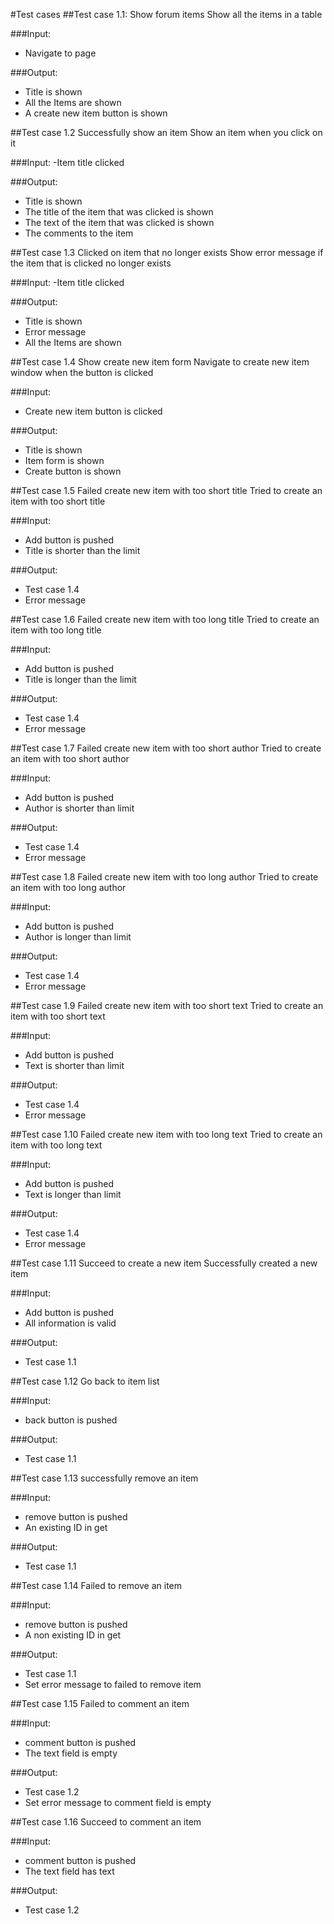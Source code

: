 #Test cases
##Test case 1.1: Show forum items
Show all the items in a table

###Input:
- Navigate to page

###Output:
- Title is shown
- All the Items are shown
- A create new item button is shown

##Test case 1.2 Successfully show an item
Show an item when you click on it

###Input:
-Item title clicked

###Output:
- Title is shown
- The title of the item that was clicked is shown
- The text of the item that was clicked is shown
- The comments to the item

##Test case 1.3 Clicked on item that no longer exists
Show error message if the item that is clicked no longer exists

###Input:
-Item title clicked

###Output:
- Title is shown
- Error message
- All the Items are shown

##Test case 1.4 Show create new item form
Navigate to create new item window when the button is clicked

###Input:
- Create new item button is clicked

###Output:
- Title is shown
- Item form is shown
- Create button is shown

##Test case 1.5 Failed create new item with too short title
Tried to create an item with too short title

###Input:
- Add button is pushed
- Title is shorter than the limit

###Output:
- Test case 1.4
- Error message

##Test case 1.6 Failed create new item with too long title
Tried to create an item with too long title

###Input:
- Add button is pushed
- Title is longer than the limit

###Output:
- Test case 1.4
- Error message

##Test case 1.7 Failed create new item with too short author
Tried to create an item with too short author

###Input:
- Add button is pushed
- Author is shorter than limit

###Output:
- Test case 1.4
- Error message

##Test case 1.8 Failed create new item with too long author
Tried to create an item with too long author

###Input:
- Add button is pushed
- Author is longer than limit

###Output:
- Test case 1.4
- Error message

##Test case 1.9 Failed create new item with too short text
Tried to create an item with too short text

###Input:
- Add button is pushed
- Text is shorter than limit

###Output:
- Test case 1.4
- Error message

##Test case 1.10 Failed create new item with too long text
Tried to create an item with too long text

###Input:
- Add button is pushed
- Text is longer than limit

###Output:
- Test case 1.4
- Error message

##Test case 1.11 Succeed to create a new item
Successfully created a new item

###Input:
- Add button is pushed
- All information is valid

###Output:
- Test case 1.1

##Test case 1.12 Go back to item list

###Input:
- back button is pushed

###Output:
- Test case 1.1

##Test case 1.13 successfully remove an item

###Input:
- remove button is pushed
- An existing ID in get

###Output:
- Test case 1.1

##Test case 1.14 Failed to remove an item

###Input:
- remove button is pushed
- A non existing ID in get

###Output:
- Test case 1.1
- Set error message to failed to remove item

##Test case 1.15 Failed to comment an item

###Input:
- comment button is pushed
- The text field is empty

###Output:
- Test case 1.2
- Set error message to comment field is empty

##Test case 1.16 Succeed to comment an item

###Input:
- comment button is pushed
- The text field has text

###Output:
- Test case 1.2

